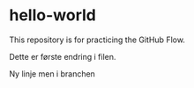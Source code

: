 # hello-world
This repository is for practicing the GitHub Flow.

Dette er første endring i filen. 

Ny linje men i branchen
